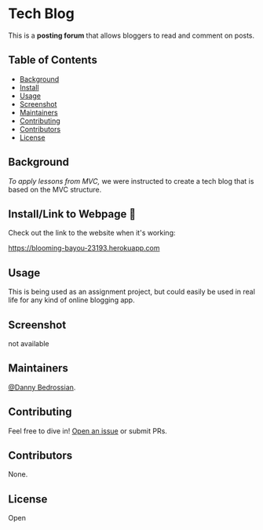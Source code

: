# Tech Blog

This is a **posting forum** that allows bloggers to read and comment on posts.

## Table of Contents

- [Background](#background)
- [Install](#install)
- [Usage](#usage)
- [Screenshot](#screenshot)
- [Maintainers](#maintainers)
- [Contributing](#contributing)
- [Contributors](#contributors)
- [License](#license)

## Background

*To apply lessons from MVC,* we were instructed to create a tech blog that is based on the MVC structure.


## Install/Link to Webpage 🔗 

Check out the link to the website when it's working:


https://blooming-bayou-23193.herokuapp.com


## Usage

This is being used as an assignment project, but could easily be used in real life for any kind of online blogging app.


## Screenshot

not available

## Maintainers

[@Danny Bedrossian](https://github.com/dbedrossian).

## Contributing

Feel free to dive in! [Open an issue](https://github.com/dbedrossian/standard-readme/issues/new) or submit PRs.


## Contributors

None.


## License

Open